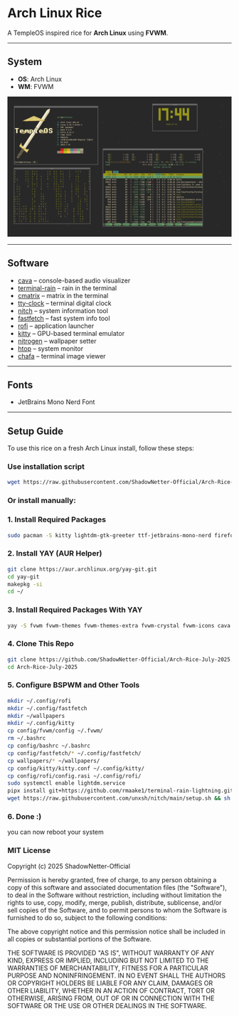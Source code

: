 # Arch Linux Rice

A TempleOS inspired rice for **Arch Linux** using **FVWM**.

---

## System

- **OS**: Arch Linux  
- **WM**: FVWM  

![Overview](screenshots/overview.png)

---

## Software
 
- [cava](https://github.com/karlstav/cava) – console-based audio visualizer  
- [terminal-rain](https://github.com/rmaake1/terminal-rain-lightning) – rain in the terminal
- [cmatrix](https://github.com/abishekvashok/cmatrix) – matrix in the terminal  
- [tty-clock](https://github.com/xorg62/tty-clock) – terminal digital clock  
- [nitch](https://github.com/ssleert/nitch) – system information tool  
- [fastfetch](https://github.com/fastfetch-cli/fastfetch) – fast system info tool  
- [rofi](https://github.com/davatorium/rofi) – application launcher   
- [kitty](https://github.com/kovidgoyal/kitty) – GPU-based terminal emulator  
- [nitrogen](https://github.com/l3ib/nitrogen) – wallpaper setter  
- [htop](https://github.com/htop-dev/htop) – system monitor
- [chafa](https://github.com/hpjansson/chafa) – terminal image viewer
---

## Fonts

- JetBrains Mono Nerd Font  

---

## Setup Guide

To use this rice on a fresh Arch Linux install, follow these steps:

### Use installation script

```bash
wget https://raw.githubusercontent.com/ShadowNetter-Official/Arch-Rice-July-2025/main/install.sh && sh install.sh
```
### Or install manually:

### 1. Install Required Packages

```bash
sudo pacman -S kitty lightdm-gtk-greeter ttf-jetbrains-mono-nerd firefox rofi fastfetch python-pipx htop cmatrix nitrogen chafa
```
### 2. Install YAY (AUR Helper)

```bash
git clone https://aur.archlinux.org/yay-git.git
cd yay-git
makepkg -si
cd ~/
```
### 3. Install Required Packages With YAY

```bash
yay -S fvwm fvwm-themes fvwm-themes-extra fvwm-crystal fvwm-icons cava tty-clock
```

### 4. Clone This Repo

```bash
git clone https://github.com/ShadowNetter-Official/Arch-Rice-July-2025.git
cd Arch-Rice-July-2025
```

### 5. Configure BSPWM and Other Tools

```bash
mkdir ~/.config/rofi
mkdir ~/.config/fastfetch
mkdir ~/wallpapers
mkdir ~/.config/kitty
cp config/fvwm/config ~/.fvwm/
rm ~/.bashrc
cp config/bashrc ~/.bashrc
cp config/fastfetch/* ~/.config/fastfetch/
cp wallpapers/* ~/wallpapers/
cp config/kitty/kitty.conf ~/.config/kitty/
cp config/rofi/config.rasi ~/.config/rofi/
sudo systemctl enable lightdm.service
pipx install git+https://github.com/rmaake1/terminal-rain-lightning.git
wget https://raw.githubusercontent.com/unxsh/nitch/main/setup.sh && sh setup.sh
```

### 6. Done :)

you can now reboot your system

### MIT License

Copyright (c) 2025 ShadowNetter-Official

Permission is hereby granted, free of charge, to any person obtaining a copy
of this software and associated documentation files (the "Software"), to deal
in the Software without restriction, including without limitation the rights
to use, copy, modify, merge, publish, distribute, sublicense, and/or sell
copies of the Software, and to permit persons to whom the Software is
furnished to do so, subject to the following conditions:

The above copyright notice and this permission notice shall be included in all
copies or substantial portions of the Software.

THE SOFTWARE IS PROVIDED "AS IS", WITHOUT WARRANTY OF ANY KIND, EXPRESS OR
IMPLIED, INCLUDING BUT NOT LIMITED TO THE WARRANTIES OF MERCHANTABILITY,
FITNESS FOR A PARTICULAR PURPOSE AND NONINFRINGEMENT. IN NO EVENT SHALL THE
AUTHORS OR COPYRIGHT HOLDERS BE LIABLE FOR ANY CLAIM, DAMAGES OR OTHER
LIABILITY, WHETHER IN AN ACTION OF CONTRACT, TORT OR OTHERWISE, ARISING FROM,
OUT OF OR IN CONNECTION WITH THE SOFTWARE OR THE USE OR OTHER DEALINGS IN THE
SOFTWARE.